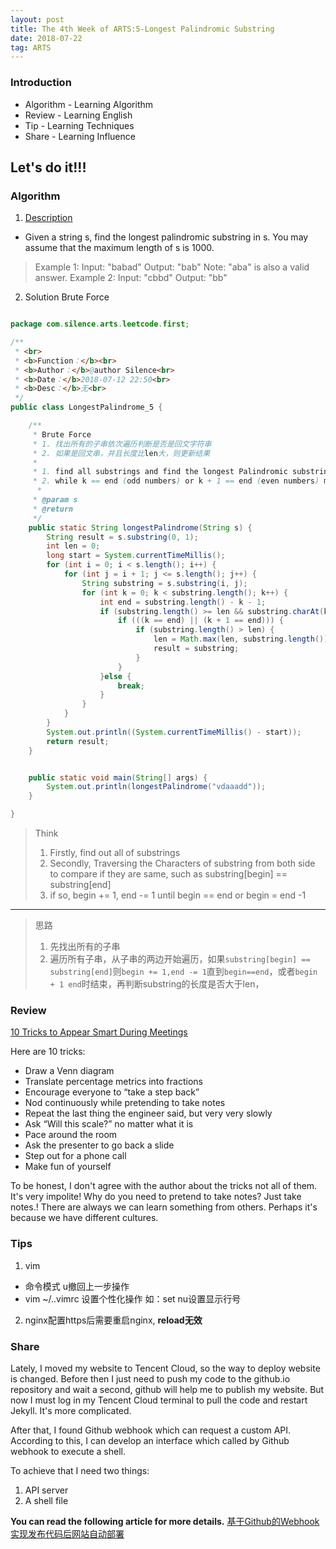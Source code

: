 ```yaml
---
layout: post
title: The 4th Week of ARTS:5-Longest Palindromic Substring
date: 2018-07-22
tag: ARTS
---
```


### Introduction
- Algorithm  - Learning Algorithm
- Review  - Learning English
- Tip - Learning Techniques
- Share - Learning Influence

## Let's do it!!!
### Algorithm
1. [Description](https://leetcode.com/problems/longest-palindromic-substring/description/)
- Given a string s, find the longest palindromic substring in s. You may assume that the maximum length of s is 1000.
> Example 1:
Input: "babad"
Output: "bab"
Note: "aba" is also a valid answer.
> Example 2:
Input: "cbbd"
Output: "bb"

2. Solution Brute Force

```java

package com.silence.arts.leetcode.first;

/**
 * <br>
 * <b>Function：</b><br>
 * <b>Author：</b>@author Silence<br>
 * <b>Date：</b>2018-07-12 22:50<br>
 * <b>Desc：</b>无<br>
 */
public class LongestPalindrome_5 {

    /**
     * Brute Force
     * 1. 找出所有的子串依次遍历判断是否是回文字符串
     * 2. 如果是回文串，并且长度比len大，则更新结果
     *
     * 1. find all substrings and find the longest Palindromic substring
     * 2. while k == end (odd numbers) or k + 1 == end (even numbers) means the substring is Palindromic substring
      *
     * @param s
     * @return
     */
    public static String longestPalindrome(String s) {
        String result = s.substring(0, 1);
        int len = 0;
        long start = System.currentTimeMillis();
        for (int i = 0; i < s.length(); i++) {
            for (int j = i + 1; j <= s.length(); j++) {
                String substring = s.substring(i, j);
                for (int k = 0; k < substring.length(); k++) {
                    int end = substring.length() - k - 1;
                    if (substring.length() >= len && substring.charAt(k) == substring.charAt(end)) {
                        if (((k == end) || (k + 1 == end))) {
                            if (substring.length() > len) {
                                len = Math.max(len, substring.length());
                                result = substring;
                            }
                        }
                    }else {
                        break;
                    }
                }
            }
        }
        System.out.println((System.currentTimeMillis() - start));
        return result;
    }


    public static void main(String[] args) {
        System.out.println(longestPalindrome("vdaaadd"));
    }

}

```

> Think
> 1. Firstly, find out all of substrings
> 2. Secondly, Traversing the Characters of substring from both side to compare if they are same, such as substring[begin]  == substring[end]
> 3. if so,  begin += 1, end -= 1 until begin == end or begin = end -1

---
> 思路
> 1. 先找出所有的子串
> 2. 遍历所有子串，从子串的两边开始遍历，如果`substring[begin] == substring[end]`则`begin += 1,end -= 1`直到`begin==end`，或者`begin + 1 end`时结束，再判断substring的长度是否大于len，

### Review
[10 Tricks to Appear Smart During Meetings](https://medium.com/conquering-corporate-america/10-tricks-to-appear-smart-during-meetings-27b489a39d1a)

Here are 10 tricks:
- Draw a Venn diagram
- Translate percentage metrics into fractions
- Encourage everyone to “take a step back”
- Nod continuously while pretending to take notes
- Repeat the last thing the engineer said, but very very slowly
- Ask “Will this scale?” no matter what it is
- Pace around the room
- Ask the presenter to go back a slide
- Step out for a phone call
- Make fun of yourself

To be honest, I don't agree with the author about the tricks not all of them. It's very impolite! Why do you need to pretend to take notes? Just take notes.! There are always we can learn something from others. Perhaps it's because we have different cultures.

### Tips
1. vim
- 命令模式 u撤回上一步操作
- vim ~/..vimrc  设置个性化操作 如：set nu设置显示行号
2. nginx配置https后需要重启nginx, **reload无效**

### Share
Lately, I moved my website to Tencent Cloud,  so the way to deploy website is changed. Before then I just need to push my code to the github.io repository and wait a second, github will help me to publish my website. But now I must log in my Tencent Cloud terminal to pull the code and restart Jekyll. It's more complicated.

After that, I found Github webhook which can request a custom API. According to this, I can develop an interface which called by Github webhook to execute a shell.

To achieve that I need two things:
1. API server
2. A shell file

**You can read the following article for more details.**
 [基于Github的Webhook实现发布代码后网站自动部署](http://zxsilence.cn/2018/07/%E5%9F%BA%E4%BA%8EGithub%E7%9A%84Webhook%E5%AE%9E%E7%8E%B0%E5%8F%91%E5%B8%83%E4%BB%A3%E7%A0%81%E5%90%8E%E7%BD%91%E7%AB%99%E8%87%AA%E5%8A%A8%E9%83%A8%E7%BD%B2/)